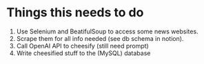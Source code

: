 # Things this needs to do

1. Use Selenium and BeatifulSoup to access some news websites.
2. Scrape them for all info needed (see db schema in notion).
3. Call OpenAI API to cheesify (still need prompt)
4. Write cheesified stuff to the (MySQL) database

